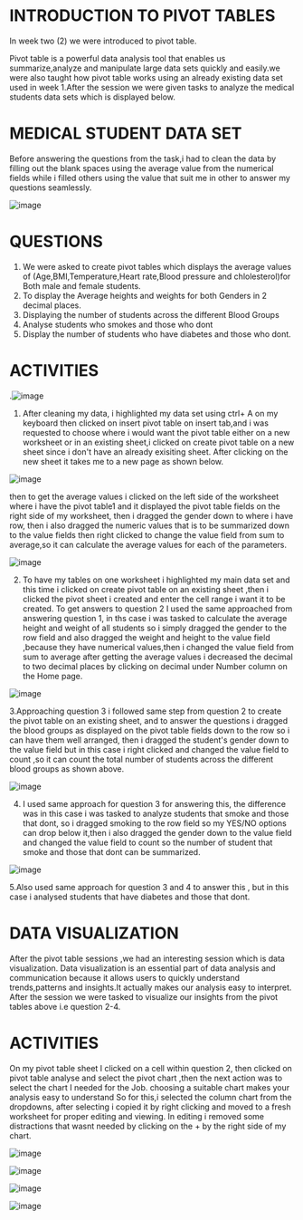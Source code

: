 # INTRODUCTION TO PIVOT TABLES
 In week two (2) we were introduced to pivot table.

 Pivot table is a powerful data analysis tool that enables us summarize,analyze and manipulate large data sets quickly and easily.we were also taught how pivot table works using an already existing data set used in week 1.After the session we were given tasks to analyze the medical students data sets which is displayed below.

# MEDICAL STUDENT DATA SET
Before answering the questions from the task,i had to clean the data by filling out the blank spaces using the average value from the numerical fields while i filled others using the value that suit me in other to answer my questions seamlessly.

![image](https://github.com/Maris27/Tasks-on-Pivot-Tables-And-Data-Visualization/assets/140453106/44d2977d-3381-4d04-b9ec-299559f37a8c)


# QUESTIONS
1. We were asked to create pivot tables which displays the average values of (Age,BMI,Temperature,Heart rate,Blood pressure and chlolesterol)for Both male and female students.
2. To display the Average heights and weights for both Genders in 2 decimal places.
3. Displaying the number of students across the different Blood Groups
4. Analyse students who smokes and those who dont
5. Display the number of students who have diabetes and those who dont.

# ACTIVITIES
.![image](https://github.com/Maris27/TASK-1-On-Pivot-Tables/assets/140453106/6897c19f-9e4f-4467-9090-779027ad8278)

1. After cleaning my data, i highlighted my data set using ctrl+ A on my keyboard then clicked on insert pivot table on insert tab,and i was requested to choose where i would want the pivot table either on a new worksheet or in an existing sheet,i clicked on create pivot table on a new sheet since i don't have an already exisiting sheet. After clicking on the new sheet it takes me to a new page as shown below.

![image](https://github.com/Maris27/TASK-1-On-Pivot-Tables/assets/140453106/39196a34-347b-4065-bd40-0bf4aef2f493)

then to get the average values i clicked on the left side of the worksheet where i have the pivot table1 and it displayed the pivot table fields on the right side of my worksheet, then i dragged the gender down to where i have row, then i also dragged the numeric values that is to be summarized down to the value fields then right clicked to change the value field from sum to average,so it can calculate the average values for each of the parameters.


![image](https://github.com/Maris27/TASK-1-On-Pivot-Tables/assets/140453106/4b30ec0e-8338-4bc2-af09-a76f47e0169e)

2. To have my tables on one worksheet i highlighted my main data set and this time i clicked on create pivot table on an existing sheet ,then i clicked the pivot sheet i created and enter the cell range i want it to be created.
To get answers to question 2 I used the same approached from answering question 1, in ths case i was tasked to calculate the average height and weight of all students so i simply dragged the gender to the row field and also dragged the weight and height to the value field ,because they have numerical values,then i changed the value field from sum to average after getting the average values i decreased the decimal to two decimal places by clicking on decimal under Number column on the Home page.


![image](https://github.com/Maris27/TASK-1-On-Pivot-Tables/assets/140453106/4e074a5f-9ee4-468d-9623-c2a9add60ee7)

3.Approaching question 3 i followed same step from question 2 to create the pivot table on an existing sheet, and to answer the questions i dragged the blood groups as displayed on the pivot table fields down to the row so i can have them well arranged, then i dragged the student's gender down to the value field but in this case i right clicked and changed the value field to count ,so it can count the total number of students across the different blood groups as shown above.


![image](https://github.com/Maris27/TASK-1-On-Pivot-Tables/assets/140453106/eb44ab73-55b6-46d6-a2ee-7202681b6fc2)

4. I used same approach for question 3 for answering this, the difference was in this case i was tasked to analyze students that smoke and those that dont, so i dragged smoking to the row field so my YES/NO options can drop below it,then i also dragged the gender down to the value field and changed the value field to count so the number of student that smoke and those that dont can be summarized.


![image](https://github.com/Maris27/TASK-1-On-Pivot-Tables/assets/140453106/1dbbd3d1-e60a-4d36-83f6-a92f45f7e14b)

5.Also used same approach for question 3 and 4 to answer this , but in this case i analysed students that have diabetes and those that dont.






# DATA VISUALIZATION

After the pivot table sessions ,we had an interesting session which is  data visualization. Data visualization is an essential part of data analysis and communication because it allows users to quickly understand trends,patterns and insights.It actually makes our analysis easy to interpret. After the session we were tasked to visualize our insights from the pivot tables above i.e question 2-4.


# ACTIVITIES

On my pivot table sheet I clicked on a cell within question 2, then clicked on pivot table analyse and select the  pivot chart ,then the next action was to select the chart I needed for the Job. choosing a suitable chart makes your analysis easy to understand So for this,i selected the column chart from the dropdowns, after selecting i copied it by right clicking and moved to a fresh worksheet for proper editing and viewing.
In editing i removed some distractions that wasnt needed by clicking on the + by the right side of my chart.



![image](https://github.com/Maris27/Tasks-on-Pivot-Tables-And-Data-Visualization/assets/140453106/412d006f-54e8-41c7-872f-3f9561349b26)






![image](https://github.com/Maris27/Tasks-on-Pivot-Tables-And-Data-Visualization/assets/140453106/9a315a08-3b19-4a0a-a6d4-f3998961ec8a)





![image](https://github.com/Maris27/Tasks-on-Pivot-Tables-And-Data-Visualization/assets/140453106/22e96e08-811b-4893-9ae5-0e9d7bc4fe20)




![image](https://github.com/Maris27/Tasks-on-Pivot-Tables-And-Data-Visualization/assets/140453106/e69d9b40-8f19-4949-bb31-7fc15512452d)


